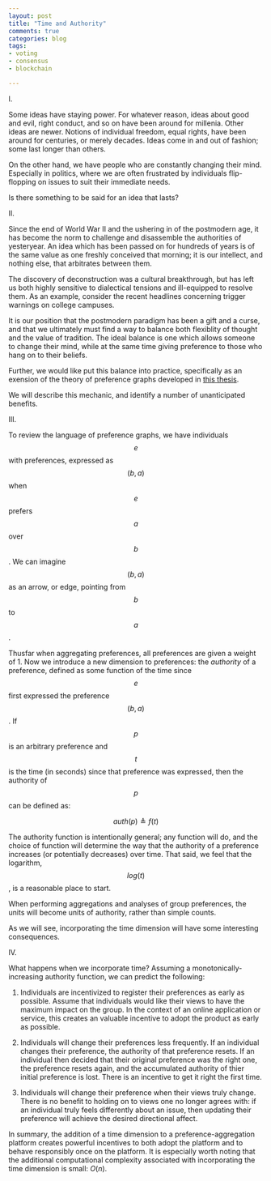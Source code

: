 ```yaml
---
layout: post
title: "Time and Authority"
comments: true
categories: blog
tags:
- voting
- consensus
- blockchain

---
```


I.

Some ideas have staying power. For whatever reason, ideas about good and evil,
right conduct, and so on have been around for millenia. Other ideas are newer.
Notions of individual freedom, equal rights, have been around for centuries,
or merely decades. Ideas come in and out of fashion; some last longer than
others.

On the other hand, we have people who are constantly changing their mind.
Especially in politics, where we are often frustrated by individuals
flip-flopping on issues to suit their immediate needs.

Is there something to be said for an idea that lasts?

II.

Since the end of World War II and the ushering in of the postmodern age,
it has become the norm to challenge and disassemble the authorities of
yesteryear. An idea which has been passed on for hundreds of years is
of the same value as one freshly conceived that morning; it is our
intellect, and nothing else, that arbitrates between them.

The discovery of deconstruction was a cultural breakthrough, but has
left us both highly sensitive to dialectical tensions and ill-equipped
to resolve them. As an example, consider the recent headlines
concerning trigger warnings on college campuses.

It is our position that the postmodern paradigm has been a gift and a curse,
and that we ultimately must find a way to balance both flexiblity of thought
and the value of tradition. The ideal balance is one which allows someone
to change their mind, while at the same time giving preference to those
who hang on to their beliefs.

Further, we would like put this balance into practice, specifically as
an exension of the theory of preference graphs developed in
[this thesis](http://nbviewer.jupyter.org/github/kronosapiens/thesis/blob/master/tex/thesis.pdf).

We will describe this mechanic, and identify a number of unanticipated benefits.

III.

To review the language of preference graphs, we have individuals $$e$$ with
preferences, expressed as $$(b,a)$$ when $$e$$ prefers $$a$$ over $$b$$. We can
imagine $$(b,a)$$ as an arrow, or edge, pointing from $$b$$ to $$a$$.

Thusfar when aggregating preferences, all preferences are given a weight of 1.
Now we introduce a new dimension to preferences: the *authority* of a
preference, defined as some function of the time since $$e$$ first expressed the
preference $$(b,a)$$. If $$p$$ is an arbitrary preference and $$t$$ is the time
(in seconds) since that preference was expressed, then the authority of
$$p$$ can be defined as:

$$
auth(p) \triangleq f(t)
$$

The authority function is intentionally general; any function will do, and
the choice of function will determine the way that the authority of a
preference increases (or potentially decreases) over time. That said, we
feel that the logarithm, $$log(t)$$, is a reasonable place to start.

When performing aggregations and analyses of group preferences, the units
will become units of authority, rather than simple counts.

As we will see, incorporating the time dimension will have some interesting
consequences.

IV.

What happens when we incorporate time? Assuming a monotonically-increasing
authority function, we can predict the following:

1. Individuals are incentivized to register their preferences as early as
possible. Assume that individuals would like their views to have the
maximum impact on the group. In the context of an online application or
service, this creates an valuable incentive to adopt the product as
early as possible.

2. Individuals will change their preferences less frequently. If an individual
changes their preference, the authority of that preference resets. If an
individual then decided that their original preference was the right one,
the preference resets again, and the accumulated authority of thier initial
preference is lost. There is an incentive to get it right the first time.

3. Individuals will change their preference when their views truly change.
There is no benefit to holding on to views one no longer agrees with:
if an individual truly feels differently about an issue, then updating
their preference will achieve the desired directional affect.

In summary, the addition of a time dimension to a preference-aggregation
platform creates powerful incentives to both adopt the platform and to
behave responsibly once on the platform. It is especially worth noting that
the additional computational complexity associated with incorporating the
time dimension is small: $O(n)$.

